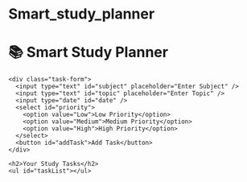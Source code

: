 # Smart_study_planner
<!DOCTYPE html>
<html lang="en">
<head>
  <meta charset="UTF-8" />
  <meta name="viewport" content="width=device-width, initial-scale=1.0" />
  <title>Smart Study Planner</title>
  <link rel="stylesheet" href="style.css" />
</head>
<body>
  <div class="container">
    <h1>📚 Smart Study Planner</h1>

    <div class="task-form">
      <input type="text" id="subject" placeholder="Enter Subject" />
      <input type="text" id="topic" placeholder="Enter Topic" />
      <input type="date" id="date" />
      <select id="priority">
        <option value="Low">Low Priority</option>
        <option value="Medium">Medium Priority</option>
        <option value="High">High Priority</option>
      </select>
      <button id="addTask">Add Task</button>
    </div>

    <h2>Your Study Tasks</h2>
    <ul id="taskList"></ul>
  </div>

  <script src="script.js"></script>
</body>
</html>           
